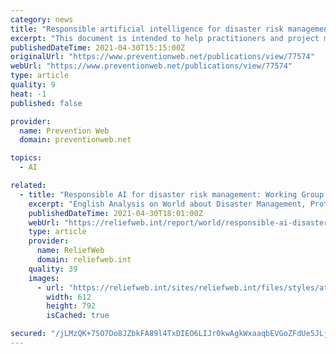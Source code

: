```yaml
---
category: news
title: "Responsible artificial intelligence for disaster risk management: working group summary"
excerpt: "This document is intended to help practitioners and project managers working in disaster risk ensure that the deployment of artificial intelligence (AI), and machine learning (ML) in particular, is done in a manner that is both effective and responsible."
publishedDateTime: 2021-04-30T15:15:00Z
originalUrl: "https://www.preventionweb.net/publications/view/77574"
webUrl: "https://www.preventionweb.net/publications/view/77574"
type: article
quality: 9
heat: -1
published: false

provider:
  name: Prevention Web
  domain: preventionweb.net

topics:
  - AI

related:
  - title: "Responsible AI for disaster risk management: Working Group summary"
    excerpt: "English Analysis on World about Disaster Management, Protection and Human Rights and Flood; published on 28 Apr 2021 by GFDRR, University of Toronto and 2 other organizations"
    publishedDateTime: 2021-04-30T18:01:00Z
    webUrl: "https://reliefweb.int/report/world/responsible-ai-disaster-risk-management-working-group-summary"
    type: article
    provider:
      name: ReliefWeb
      domain: reliefweb.int
    quality: 39
    images:
      - url: "https://reliefweb.int/sites/reliefweb.int/files/styles/attachment-large/public/resources-pdf-previews/1565185-Responsible%20AI%20for%20disaster%20risk%20management%20-%20Working%20Group%20summary.png?itok=nFGsHYnA"
        width: 612
        height: 792
        isCached: true

secured: "/jLMzQK+7SO7Do8JZbkFA89l4TxDIEO6LIJr0kwAgkWxaaqbEVGoZFdUe5JLjwZVhVFOnxmqFVD1i23p1+eBZ3L3F4Ug2MnRyuXKCph03NpKRfLl3OvEWT4M9H9S66WiHdR4OcN0bqDIpylzKAAMGwbTecBtv0+RHganBp1sSnkAjTxDCAg1djn+bP/OEo8Pq1/GuwLOj8hhbH540hUO6ks74BGY62IIBQMPC+QJm80xBDnj4cWbKv+64pH2cdpKI99GmPyAJ1rVIG/t2Uq7d/rj3oAXAdS5GsfExPms39TYozGRcQlMJFKyO/oaOFENlLTnVUk1jek2H3F5yRh0ep79ni0g7+oto1ySyq9WSZM=;+EZZkoZg51/Cbwg+u0wXdQ=="
---
```


